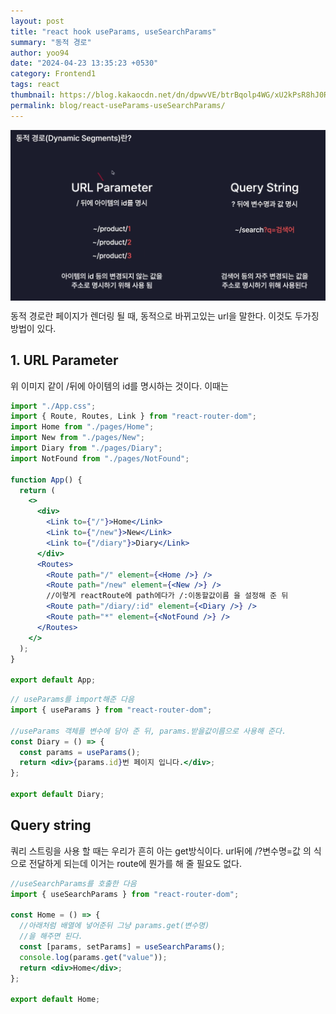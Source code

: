 ```yaml
---
layout: post
title: "react hook useParams, useSearchParams"
summary: "동적 경로"
author: yoo94
date: "2024-04-23 13:35:23 +0530"
category: Frontend1
tags: react
thumbnail: https://blog.kakaocdn.net/dn/dpwvVE/btrBqolp4WG/xU2kPsR8hJ0Rpx9B1LSoZ1/img.png
permalink: blog/react-useParams-useSearchParams/
---
```


<div style="display: flex; justify-content: center;">
  <img src="/blog/postImg/Pasted image 20240507193110.png" alt="Pasted image 20240507193110.png" style="max-width:100%;; height:70%;">
</div>

동적 경로란 페이지가 렌더링 될 때, 동적으로 바뀌고있는 url을 말한다.
이것도 두가징 방법이 있다.

## 1. URL Parameter

위 이미지 같이 /뒤에 아이템의 id를 명시하는 것이다.
이때는

```jsx
import "./App.css";
import { Route, Routes, Link } from "react-router-dom";
import Home from "./pages/Home";
import New from "./pages/New";
import Diary from "./pages/Diary";
import NotFound from "./pages/NotFound";

function App() {
  return (
    <>
      <div>
        <Link to={"/"}>Home</Link>
        <Link to={"/new"}>New</Link>
        <Link to={"/diary"}>Diary</Link>
      </div>
      <Routes>
        <Route path="/" element={<Home />} />
        <Route path="/new" element={<New />} />
        //이렇게 reactRoute에 path에다가 /:이동할값이름 을 설정해 준 뒤
        <Route path="/diary/:id" element={<Diary />} />
        <Route path="*" element={<NotFound />} />
      </Routes>
    </>
  );
}

export default App;
```

```jsx
// useParams를 import해준 다음
import { useParams } from "react-router-dom";

//useParams 객체를 변수에 담아 준 뒤, params.받을값이름으로 사용해 준다.
const Diary = () => {
  const params = useParams();
  return <div>{params.id}번 페이지 입니다.</div>;
};

export default Diary;
```

## Query string

쿼리 스트링을 사용 할 때는 우리가 흔히 아는 get방식이다.
url뒤에 /?변수명=값 의 식으로 전달하게 되는데
이거는 route에 뭔가를 해 줄 필요도 없다.

```jsx
//useSearchParams를 호출한 다음
import { useSearchParams } from "react-router-dom";

const Home = () => {
  //아래처럼 배열에 넣어준뒤 그냥 params.get(변수명)
  //을 해주면 된다.
  const [params, setParams] = useSearchParams();
  console.log(params.get("value"));
  return <div>Home</div>;
};

export default Home;
```

